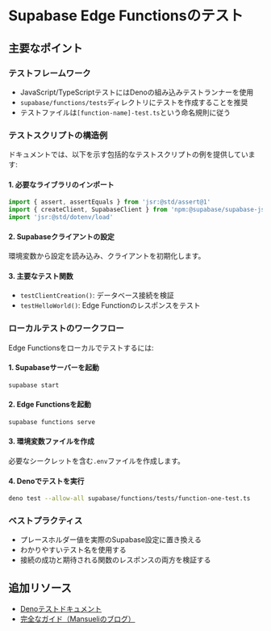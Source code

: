# Supabase Edge Functionsのテスト

## 主要なポイント

### テストフレームワーク

- JavaScript/TypeScriptテストにはDenoの組み込みテストランナーを使用
- `supabase/functions/tests`ディレクトリにテストを作成することを推奨
- テストファイルは`[function-name]-test.ts`という命名規則に従う

### テストスクリプトの構造例

ドキュメントでは、以下を示す包括的なテストスクリプトの例を提供しています:

#### 1. 必要なライブラリのインポート

```typescript
import { assert, assertEquals } from 'jsr:@std/assert@1'
import { createClient, SupabaseClient } from 'npm:@supabase/supabase-js@2'
import 'jsr:@std/dotenv/load'
```

#### 2. Supabaseクライアントの設定

環境変数から設定を読み込み、クライアントを初期化します。

#### 3. 主要なテスト関数

- `testClientCreation()`: データベース接続を検証
- `testHelloWorld()`: Edge Functionのレスポンスをテスト

### ローカルテストのワークフロー

Edge Functionsをローカルでテストするには:

#### 1. Supabaseサーバーを起動

```bash
supabase start
```

#### 2. Edge Functionsを起動

```bash
supabase functions serve
```

#### 3. 環境変数ファイルを作成

必要なシークレットを含む`.env`ファイルを作成します。

#### 4. Denoでテストを実行

```bash
deno test --allow-all supabase/functions/tests/function-one-test.ts
```

### ベストプラクティス

- プレースホルダー値を実際のSupabase設定に置き換える
- わかりやすいテスト名を使用する
- 接続の成功と期待される関数のレスポンスの両方を検証する

## 追加リソース

- [Denoテストドキュメント](https://docs.deno.com/runtime/manual/basics/testing/)
- [完全なガイド（Mansueliのブログ）](https://blog.mansueli.com/testing-supabase-edge-functions-with-deno-test)
